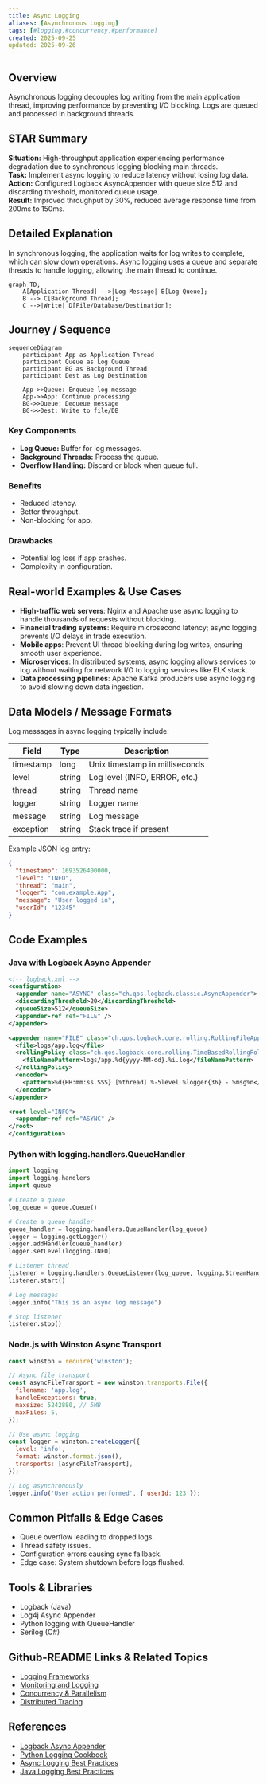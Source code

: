 ```yaml
---
title: Async Logging
aliases: [Asynchronous Logging]
tags: [#logging,#concurrency,#performance]
created: 2025-09-25
updated: 2025-09-26
---
```


## Overview

Asynchronous logging decouples log writing from the main application thread, improving performance by preventing I/O blocking. Logs are queued and processed in background threads.

## STAR Summary

**Situation:** High-throughput application experiencing performance degradation due to synchronous logging blocking main threads.  
**Task:** Implement async logging to reduce latency without losing log data.  
**Action:** Configured Logback AsyncAppender with queue size 512 and discarding threshold, monitored queue usage.  
**Result:** Improved throughput by 30%, reduced average response time from 200ms to 150ms.

## Detailed Explanation

In synchronous logging, the application waits for log writes to complete, which can slow down operations. Async logging uses a queue and separate threads to handle logging, allowing the main thread to continue.

```mermaid
graph TD;
    A[Application Thread] -->|Log Message| B[Log Queue];
    B --> C[Background Thread];
    C -->|Write| D[File/Database/Destination];
```

## Journey / Sequence

```mermaid
sequenceDiagram
    participant App as Application Thread
    participant Queue as Log Queue
    participant BG as Background Thread
    participant Dest as Log Destination

    App->>Queue: Enqueue log message
    App->>App: Continue processing
    BG->>Queue: Dequeue message
    BG->>Dest: Write to file/DB
```

### Key Components

- **Log Queue:** Buffer for log messages.
- **Background Threads:** Process the queue.
- **Overflow Handling:** Discard or block when queue full.

### Benefits

- Reduced latency.
- Better throughput.
- Non-blocking for app.

### Drawbacks

- Potential log loss if app crashes.
- Complexity in configuration.

## Real-world Examples & Use Cases

- **High-traffic web servers**: Nginx and Apache use async logging to handle thousands of requests without blocking.
- **Financial trading systems**: Require microsecond latency; async logging prevents I/O delays in trade execution.
- **Mobile apps**: Prevent UI thread blocking during log writes, ensuring smooth user experience.
- **Microservices**: In distributed systems, async logging allows services to log without waiting for network I/O to logging services like ELK stack.
- **Data processing pipelines**: Apache Kafka producers use async logging to avoid slowing down data ingestion.

## Data Models / Message Formats

Log messages in async logging typically include:

| Field | Type | Description |
|-------|------|-------------|
| timestamp | long | Unix timestamp in milliseconds |
| level | string | Log level (INFO, ERROR, etc.) |
| thread | string | Thread name |
| logger | string | Logger name |
| message | string | Log message |
| exception | string | Stack trace if present |

Example JSON log entry:
```json
{
  "timestamp": 1693526400000,
  "level": "INFO",
  "thread": "main",
  "logger": "com.example.App",
  "message": "User logged in",
  "userId": "12345"
}
```

## Code Examples

### Java with Logback Async Appender

```xml
<!-- logback.xml -->
<configuration>
  <appender name="ASYNC" class="ch.qos.logback.classic.AsyncAppender">
  <discardingThreshold>20</discardingThreshold>
  <queueSize>512</queueSize>
  <appender-ref ref="FILE" />
</appender>

<appender name="FILE" class="ch.qos.logback.core.rolling.RollingFileAppender">
  <file>logs/app.log</file>
  <rollingPolicy class="ch.qos.logback.core.rolling.TimeBasedRollingPolicy">
    <fileNamePattern>logs/app.%d{yyyy-MM-dd}.%i.log</fileNamePattern>
  </rollingPolicy>
  <encoder>
    <pattern>%d{HH:mm:ss.SSS} [%thread] %-5level %logger{36} - %msg%n</pattern>
  </encoder>
</appender>

<root level="INFO">
  <appender-ref ref="ASYNC" />
</root>
</configuration>
```

### Python with logging.handlers.QueueHandler

```python
import logging
import logging.handlers
import queue

# Create a queue
log_queue = queue.Queue()

# Create a queue handler
queue_handler = logging.handlers.QueueHandler(log_queue)
logger = logging.getLogger()
logger.addHandler(queue_handler)
logger.setLevel(logging.INFO)

# Listener thread
listener = logging.handlers.QueueListener(log_queue, logging.StreamHandler())
listener.start()

# Log messages
logger.info("This is an async log message")

# Stop listener
listener.stop()
```

### Node.js with Winston Async Transport

```javascript
const winston = require('winston');

// Async file transport
const asyncFileTransport = new winston.transports.File({
  filename: 'app.log',
  handleExceptions: true,
  maxsize: 5242880, // 5MB
  maxFiles: 5,
});

// Use async logging
const logger = winston.createLogger({
  level: 'info',
  format: winston.format.json(),
  transports: [asyncFileTransport],
});

// Log asynchronously
logger.info('User action performed', { userId: 123 });
```

## Common Pitfalls & Edge Cases

- Queue overflow leading to dropped logs.
- Thread safety issues.
- Configuration errors causing sync fallback.
- Edge case: System shutdown before logs flushed.

## Tools & Libraries

- Logback (Java)
- Log4j Async Appender
- Python logging with QueueHandler
- Serilog (C#)

## Github-README Links & Related Topics

- [Logging Frameworks](../logging-frameworks/)
- [Monitoring and Logging](../monitoring-and-logging/)
- [Concurrency & Parallelism](../concurrency-parallelism/)
- [Distributed Tracing](../distributed-tracing/)

## References

- [Logback Async Appender](https://logback.qos.ch/manual/appenders.html#AsyncAppender)
- [Python Logging Cookbook](https://docs.python.org/3/howto/logging-cookbook.html#logging-to-a-single-file-from-multiple-processes)
- [Async Logging Best Practices](https://www.scalyr.com/blog/async-logging/)
- [Java Logging Best Practices](https://www.oracle.com/technical-resources/articles/javase/logging.html)